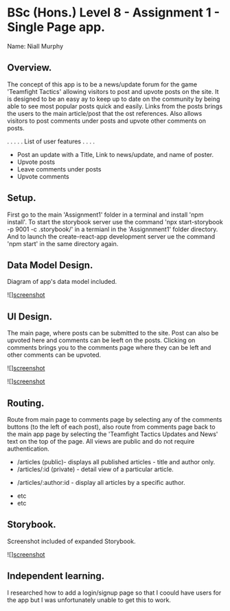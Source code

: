 # BSc (Hons.) Level 8 - Assignment 1 - Single Page app.

Name: Niall Murphy

## Overview.

The concept of this app is to be a news/update forum for the game 'Teamfight Tactics' allowing visitors to post and upvote posts on the site. It is designed to be an easy ay to keep up to date on the community by being able to see most popular posts quick and easily. Links from the posts brings the users to the main article/post that the ost references. Also allows visitors to post comments under posts and upvote other comments on posts. 

. . . . . List of user features  . . . .

- Post an update with a Title, Link to news/update, and name of poster.
- Upvote posts
- Leave comments under posts
- Upvote comments

## Setup.

First go to the main 'Assignment1' folder in a terminal and install 'npm install'. To start the storybook server use the command 'npx start-storybook -p 9001 -c .storybook/' in a termianl in the 'Assignnment1' folder directory. And to launch the create-react-app development server ue the command 'npm start' in the same directory again. 

## Data Model Design.

Diagram of app's data model included. 

![][screenshot](./img/model.png)


## UI Design.

The main page, where posts can be submitted to the site. Post can also be upvoted here and comments can be leeft on the posts. Clicking on comments brings you to the comments page where they can be left and other comments can be upvoted. 

![][screenshot](./img/main.png)

![][screenshot](./img/details.png)

## Routing.

Route from main page to comments page by selecting any of the comments buttons (to the left of each post), also route from comments page back to the main app page by selecting the 'Teamfight Tactics Updates and News' text on the top of the page. All views are public and do not require authentication.

- /articles (public)- displays all published articles - title and author only.
- /articles/:id (private) - detail view of a particular article.
+ /articles/:author:id - display all articles by a specific author.
- etc
- etc

## Storybook.

Screenshot included of expanded Storybook.

![][screenshot](./img/stories.png)

## Independent learning.

I researched how to add a login/signup page so that I coould have users for the app but I was unfortunately unable to get this to work.

[model]: ./img/model.png
[main]: ./img/main.png
[detail]: ./img/detail.png
[stories]: ./img/stories.png

